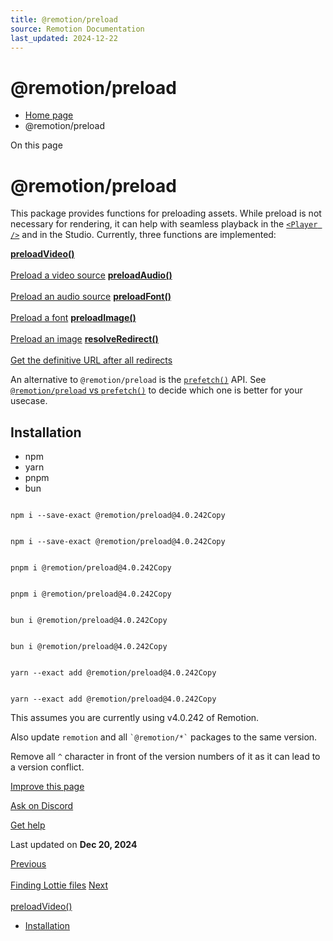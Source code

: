 ```yaml
---
title: @remotion/preload
source: Remotion Documentation
last_updated: 2024-12-22
---
```


# @remotion/preload

- [Home page](/)
- @remotion/preload

On this page

# @remotion/preload

This package provides functions for preloading assets. While preload is not necessary for rendering, it can help with seamless playback in the [`<Player />`](/docs/player) and in the Studio. Currently, three functions are implemented:

[**preloadVideo()** \
\
Preload a video source](/docs/preload/preload-video) [**preloadAudio()** \
\
Preload an audio source](/docs/preload/preload-audio) [**preloadFont()** \
\
Preload a font](/docs/preload/preload-font) [**preloadImage()** \
\
Preload an image](/docs/preload/preload-image) [**resolveRedirect()** \
\
Get the definitive URL after all redirects](/docs/preload/preload-audio)

An alternative to `@remotion/preload` is the [`prefetch()`](/docs/prefetch) API. See [`@remotion/preload` vs `prefetch()`](/docs/player/preloading#remotionpreload-vs-prefetch) to decide which one is better for your usecase.

## Installation [​](\#installation "Direct link to Installation")

- npm
- yarn
- pnpm
- bun

```

npm i --save-exact @remotion/preload@4.0.242Copy
```

```

npm i --save-exact @remotion/preload@4.0.242Copy
```

```

pnpm i @remotion/preload@4.0.242Copy
```

```

pnpm i @remotion/preload@4.0.242Copy
```

```

bun i @remotion/preload@4.0.242Copy
```

```

bun i @remotion/preload@4.0.242Copy
```

```

yarn --exact add @remotion/preload@4.0.242Copy
```

```

yarn --exact add @remotion/preload@4.0.242Copy
```

This assumes you are currently using v4.0.242 of Remotion.

Also update `remotion` and all `` `@remotion/*` `` packages to the same version.

Remove all `^` character in front of the version numbers of it as it can lead to a version conflict.

[Improve this page](https://github.com/remotion-dev/remotion/edit/main/packages/docs/docs/preload/preload.mdx)

[Ask on Discord](https://remotion.dev/discord)

[Get help](/docs/get-help)

Last updated on **Dec 20, 2024**

[Previous\
\
Finding Lottie files](/docs/lottie/lottiefiles) [Next\
\
preloadVideo()](/docs/preload/preload-video)

- [Installation](#installation)

